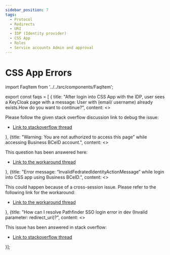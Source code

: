 ```yaml
---
sidebar_position: 7
tags:
  - Protocol
  - Redirects
  - URI
  - IDP (Identity provider)
  - CSS App
  - Roles
  - Service accounts Admin and approval
---
```


# CSS App Errors

import FaqItem from '../../src/components/FaqItem';

export const faqs = [
{
title: "After login into CSS App with the IDP, user sees a KeyCloak page with a message: User with (email/ username) already exists.How do you want to continue?",
content: <><p>Please follow the given stack overflow discussion link to debug the issue:
</p><ul><li><a href={"https://stackoverflow.developer.gov.bc.ca/questions/1037/1038#1038"}>Link to stackoverflow thread</a></li></ul></>},
{title: "Warning: You are not authorized to access this page” while accessing Business BCeID account.",
content: <><p>This question has been answered here: </p><ul><li><a href={"https://github.com/bcgov-c/pathfinder-sso-docs/discussions/16"}>Link to the workaround thread</a></li></ul></>},
{title: "Error message: “InvalidFedratedIdentityActionMessage” while login into CSS app using Business BCeID.",
content: <><p>This could happen because of a cross-session issue. Please refer to the following link for the workaround:
</p><ul><li><a href={"https://github.com/bcgov-c/pathfinder-sso-docs/discussions/6"}>Link to the workaround thread</a></li></ul></>},
{title: "How can I resolve Pathfinder SSO login error in dev (Invalid parameter: redirect_uri)?",
content: <><p>This issue has been answered in stack overflow: </p><ul><li><a href={"https://stackoverflow.developer.gov.bc.ca/questions/1202/1203#1203"}>Link to stackoverflow thread</a></li></ul></>}];

<FaqItem faqs={faqs}/>